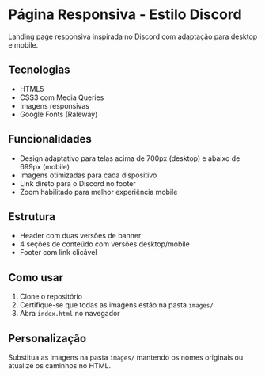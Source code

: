 # Página Responsiva - Estilo Discord

Landing page responsiva inspirada no Discord com adaptação para desktop e mobile.

## Tecnologias
- HTML5
- CSS3 com Media Queries
- Imagens responsivas
- Google Fonts (Raleway)

## Funcionalidades
- Design adaptativo para telas acima de 700px (desktop) e abaixo de 699px (mobile)
- Imagens otimizadas para cada dispositivo
- Link direto para o Discord no footer
- Zoom habilitado para melhor experiência mobile

## Estrutura
- Header com duas versões de banner
- 4 seções de conteúdo com versões desktop/mobile
- Footer com link clicável

## Como usar
1. Clone o repositório
2. Certifique-se que todas as imagens estão na pasta `images/`
3. Abra `index.html` no navegador

## Personalização
Substitua as imagens na pasta `images/` mantendo os nomes originais ou atualize os caminhos no HTML.
